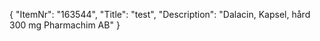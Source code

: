 {
  "ItemNr": "163544",
  "Title": "test",
  "Description": "Dalacin, Kapsel, hård 300 mg Pharmachim AB"
}